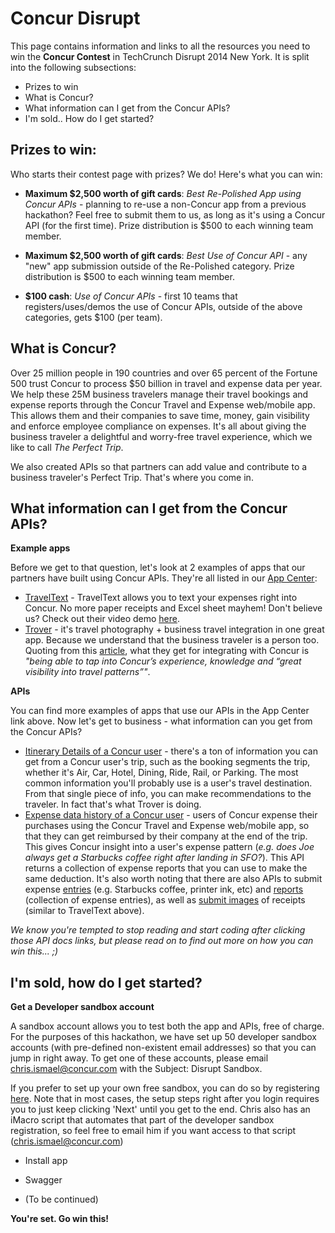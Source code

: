 
Concur Disrupt
=========

This page contains information and links to all the resources you need to win the **Concur Contest** in TechCrunch Disrupt 2014 New York.  It is split into the following subsections:

  - Prizes to win
  - What is Concur?
  - What information can I get from the Concur APIs?
  - I'm sold.. How do I get started? 

Prizes to win:
----

Who starts their contest page with prizes? We do!  Here's what you can win:

  - **Maximum $2,500 worth of gift cards**: *Best Re-Polished App using Concur APIs* - planning to re-use a non-Concur app from a previous hackathon?  Feel free to submit them to us, as long as it's using a Concur API (for the first time). Prize distribution is $500 to each winning team member.
    
  - **Maximum $2,500 worth of gift cards**: *Best Use of Concur API* - any "new" app submission outside of the Re-Polished category.  Prize distribution is $500 to each winning team member.
    
  - **$100 cash**: *Use of Concur APIs* - first 10 teams that registers/uses/demos the use of Concur APIs, outside of the above categories, gets $100 (per team).
    

What is Concur?
-----------

Over 25 million people in 190 countries and over 65 percent of the Fortune 500 trust Concur to process $50 billion in travel and expense data per year.  We help these 25M business travelers manage their travel bookings and expense reports through the Concur Travel and Expense web/mobile app.  This allows them and their companies to save time, money, gain visibility and enforce employee compliance on expenses.  It's all about giving the business traveler a delightful and worry-free travel experience, which we like to call *The Perfect Trip*.

We also created APIs so that partners can add value and contribute to a business traveler's Perfect Trip.  That's where you come in.

What information can I get from the Concur APIs?
--------------

**Example apps**

Before we get to that question, let's look at 2 examples of apps that our partners have built using Concur APIs.  They're all listed in our [App Center](https://www.concur.com/en-us/app-center):

- [TravelText](https://www.concur.com/en-us/partners/transaction-capture/traveltext) - TravelText allows you to text your expenses right into Concur. No more paper receipts and Excel sheet mayhem!  Don't believe us?  Check out their video demo [here](https://www.youtube.com/watch?v=sxY_PO-QKZ0).
- [Trover](https://www.concur.com/en-us/app-center/listing/nDhf34TiiC9RCocFM2xViin5c/Trover) - it's travel photography + business travel integration in one great app. Because we understand that the business traveler is a person too. Quoting from this [article](http://skift.com/2013/07/25/travel-photography-app-trover-secures-2-5-million-in-funding-from-concur/#/0), what they get for integrating with Concur is *"being able to tap into Concur’s experience, knowledge and “great visibility into travel patterns”"*.

**APIs**

You can find more examples of apps that use our APIs in the App Center link above.  Now let's get to business - what information can you get from the Concur APIs?
- [Itinerary Details of a Concur user](https://developer.concur.com/api-documentation/web-services/itinerary/itinerary-resource/itinerary-resource-get#getitindetails) - there's a ton of information you can get from a Concur user's trip, such as the booking segments the trip, whether it's Air, Car, Hotel, Dining, Ride, Rail, or Parking.  The most common information you'll probably use is a user's travel destination.  From that single piece of info, you can make recommendations to the traveler.  In fact that's what Trover is doing.
- [Expense data history of a Concur user](https://developer.concur.com/api-documentation/web-services/expense-report/expense-report-resource/get-report-digests) - users of Concur expense their purchases using the Concur Travel and Expense web/mobile app, so that they can get reimbursed by their company at the end of the trip.  This gives Concur insight into a user's expense pattern (*e.g. does Joe always get a Starbucks coffee right after landing in SFO?*). This API returns a collection of expense reports that you can use to make the same deduction.  It's also worth noting that there are also APIs to submit expense [entries](https://www.concursolutions.com/api/docs/index.html#!/Entries/Post_content_user_post_2) (e.g. Starbucks coffee, printer ink, etc) and [reports](https://developer.concur.com/api-documentation/web-services/expense-report) (collection of expense entries), as well as [submit images](https://www.concursolutions.com/api/docs/index.html#!/ReceiptImages) of receipts (similar to TravelText above).

*We know you're tempted to stop reading and start coding after clicking those API docs links, but please read on to find out more on how you can win this... ;)*

I'm sold, how do I get started?
----

**Get a Developer sandbox account**

A sandbox account allows you to test both the app and APIs, free of charge.  For the purposes of this hackathon, we have set up 50 developer sandbox accounts (with pre-defined non-existent email addresses) so that you can jump in right away.  To get one of these accounts, please email chris.ismael@concur.com with the Subject: Disrupt Sandbox.  

If you prefer to set up your own free sandbox, you can do so by registering [here](https://developer.concur.com/register).  Note that in most cases, the setup steps right after you login requires you to just keep clicking 'Next' until you get to the end.  Chris also has an iMacro script that automates that part of the developer sandbox registration, so feel free to email him if you want access to that script (chris.ismael@concur.com)

- Install app



- Swagger
- (To be continued)


**You're set.  Go win this!**



  
